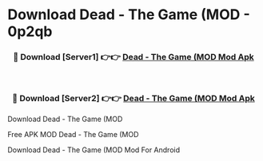 # Download Dead - The Game (MOD - 0p2qb



<div align="center">
<h3>🔴 Download [Server1] 👉👉 <a href="https://momento.my/?title=Dead_-_The_Game_(MOD">Dead - The Game (MOD Mod Apk</a></h3><br>

<h3>🔴 Download [Server2] 👉👉 <a href="https://momento.my/?title=Dead_-_The_Game_(MOD">Dead - The Game (MOD Mod Apk</a></h3>
</div>



Download Dead - The Game (MOD 

Free APK MOD Dead - The Game (MOD 

Download Dead - The Game (MOD Mod For Android
